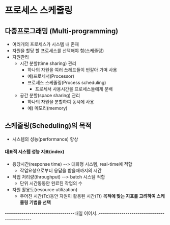 # 프로세스 스케줄링

## 다중프로그래밍 (Multi-programming)
- 여러개의 프로세스가 시스템 내 존재
- 자원을 할당 할 프로세스를 선택해야 함(스케줄링)
- 자원관리
  - 시간 분할(time sharing) 관리
    - 하나의 자원을 여러 쓰레드들이 번갈아 가며 사용
    - 예)프로세서(Processor)
    - 프로세스 스케줄링(Process scheduling)
      - 프로세서 사용시간을 프로세스들에게 분배
  - 공간 분할(space sharing) 관리
    - 하나의 자원을 분할하여 동시에 사용
    - 예) 메모리(memory)
## 스케줄링(Scheduling)의 목적
- 시스템의 성능(performance) 향상
#### 대표적 시스템 성능 지표(index)
- 응당시간(response time)  --> 대화형 시스템, real-time에 적합
  - 작업요청으로부터 응답을 받을때까지의 시간
- 작업 처리량(throughput) --> batch 시스템 적합
  - 단위 시간동동안 완료된 작업의 수
- 자원 활용도(resource utilization)
  - 주어진 시간(Tc)동안 자원이 활용된 시간(Tt)
**목적에 맞는 지표를 고려하여 스케줄링 기법을 선택**

 ----------------------------------내일 이어서..---------------------------------------------
